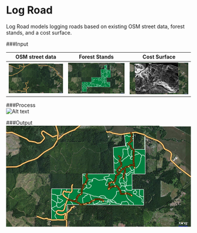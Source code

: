 Log Road
===========
Log Road models logging roads based on existing OSM street data, forest stands, and a cost surface.

###Input

OSM street data | Forest Stands | Cost Surface
--- | --- | ---
![Alt text](/Images/InputOSM.png) | ![Alt text](/Images/InputStands.png) | ![Alt text](/Images/InputCostSurface.png)
 
###Process     
![Alt text](/Images/Process.gif)

###Output
![Alt text](/Images/Output.png)
